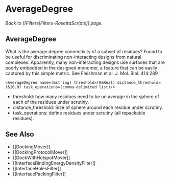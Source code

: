 # AverageDegree
*Back to [[Filters|Filters-RosettaScripts]] page.*
## AverageDegree

What is the average degree connectivity of a subset of residues? Found to be useful for discriminating non-interacting designs from natural complexes. Apparently, many non-interacting designs use surfaces that are poorly embedded in the designed monomer, a feature that can be easily captured by this simple metric. See Fleishman et al. J. Mol. Biol. 414:289

```
<AverageDegree name=(&string) threshold=(0&Real) distance_threshold=(&10.0) task_operations=(comma-delimited list)/>
```

-   threshold: how many residues need to be on average in the sphere of each of the residues under scrutiny.
-   distance\_threshold: Size of sphere around each residue under scrutiny.
-   task\_operations: define residues under scrutiny (all repackable residues).

## See Also

* [[DockingMover]]
* [[DockingProtocolMover]]
* [[DockWithHotspotMover]]
* [[InterfaceBindingEnergyDensityFilter]]
* [[InterfaceHolesFilter]]
* [[InterfacePackingFilter]]
